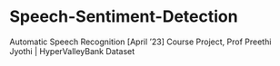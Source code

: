 # Speech-Sentiment-Detection
Automatic Speech Recognition [April ’23] Course Project, Prof Preethi Jyothi | HyperValleyBank Dataset
